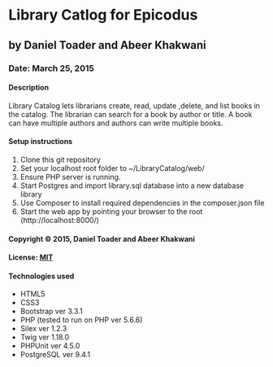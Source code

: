 # Library Catlog for Epicodus
## by Daniel Toader and Abeer Khakwani
### Date: March 25, 2015
#### Description
Library Catalog lets librarians create, read, update ,delete, and list books in the catalog. The librarian can search for a book by author or title. A book can have multiple authors and authors can write multiple books.

#### Setup instructions
1. Clone this git repository
2. Set your localhost root folder to ~/LibraryCatalog/web/
3. Ensure PHP server is running.
4. Start Postgres and import library.sql database into a new database library
5. Use Composer to install required dependencies in the composer.json file
6. Start the web app by pointing your browser to the root (http://localhost:8000/)

#### Copyright © 2015, Daniel Toader and Abeer Khakwani

#### License: [MIT](https://github.com/twbs/bootstrap/blob/master/LICENSE")  

#### Technologies used
- HTML5
- CSS3
- Bootstrap ver 3.3.1
- PHP (tested to run on PHP ver 5.6.6)
- Silex ver 1.2.3
- Twig ver 1.18.0
- PHPUnit ver 4.5.0
- PostgreSQL ver 9.4.1

